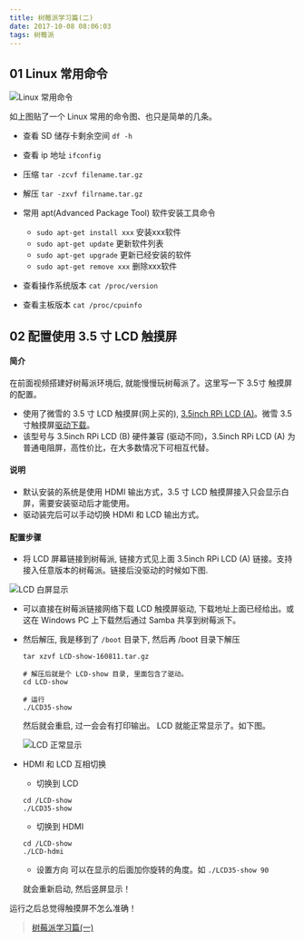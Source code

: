 ```yaml
---
title: 树莓派学习篇(二)
date: 2017-10-08 08:06:03
tags: 树莓派
---
```

## 01 Linux 常用命令
![Linux 常用命令](http://oygqszutp.bkt.clouddn.com/%E5%B5%8C%E5%85%A5%E5%BC%8F/Linux/01%20Linux%20%E5%B8%B8%E7%94%A8%E5%91%BD%E4%BB%A4.png)


如上图贴了一个 Linux 常用的命令图、也只是简单的几条。

- 查看 SD 储存卡剩余空间
    `df -h`
- 查看 ip 地址
    `ifconfig`
- 压缩
    `tar -zcvf filename.tar.gz`
- 解压
    `tar -zxvf filrname.tar.gz`
- 常用 apt(Advanced Package Tool) 软件安装工具命令
    * `sudo apt-get install xxx` 安装xxx软件
    * `sudo apt-get update` 更新软件列表
    * `sudo apt-get upgrade`    更新已经安装的软件
    * `sudo apt-get remove xxx` 删除xxx软件

- 查看操作系统版本
    `cat /proc/version`
- 查看主板版本
    `cat /proc/cpuinfo`

## 02 配置使用 3.5 寸 LCD 触摸屏

#### 简介
在前面视频搭建好树莓派环境后, 就能慢慢玩树莓派了。这里写一下 3.5寸 触摸屏的配置。

- 使用了微雪的 3.5 寸 LCD 触摸屏(网上买的), [3.5inch RPi LCD (A)](http://www.waveshare.net/shop/3.5inch-RPi-LCD-A.htm)。微雪 3.5 寸触摸屏[驱动下载](http://www.waveshare.net/w/upload/3/3d/LCD-show-160811.tar.gz)。
- 该型号与 3.5inch RPi LCD (B) 硬件兼容 (驱动不同)，3.5inch RPi LCD (A) 为普通电阻屏，高性价比，在大多数情况下可相互代替。


#### 说明
- 默认安装的系统是使用 HDMI 输出方式，3.5 寸 LCD 触摸屏接入只会显示白屏，需要安装驱动后才能使用。
- 驱动装完后可以手动切换 HDMI 和 LCD 输出方式。

#### 配置步骤

- 将 LCD 屏幕链接到树莓派, 链接方式见上面 3.5inch RPi LCD (A) 链接。支持接入任意版本的树莓派。链接后没驱动的时候如下图.

![LCD 白屏显示](http://oygqszutp.bkt.clouddn.com/study/%E6%A0%91%E8%8E%93%E6%B4%BE%E5%AD%A6%E4%B9%A0/01%20LCD%20%E9%93%BE%E6%8E%A5%E7%99%BD%E5%B1%8F.jpg)

- 可以直接在树莓派链接网络下载 LCD 触摸屏驱动, 下载地址上面已经给出。或这在 Windows PC 上下载然后通过 Samba 共享到树莓派下。
- 然后解压, 我是移到了 `/boot` 目录下, 然后再 /boot 目录下解压

    ```
    tar xzvf LCD-show-160811.tar.gz  

    # 解压后就是个 LCD-show 目录, 里面包含了驱动。
    cd LCD-show

    # 运行
    ./LCD35-show
    ```

    然后就会重启, 过一会会有打印输出。 LCD 就能正常显示了。如下图。

    ![LCD 正常显示](http://oygqszutp.bkt.clouddn.com/study/%E6%A0%91%E8%8E%93%E6%B4%BE%E5%AD%A6%E4%B9%A0/02%20LCD%20%E6%AD%A3%E5%B8%B8%E6%98%BE%E7%A4%BA.jpg)

- HDMI 和 LCD 互相切换

    * 切换到 LCD
    ```
    cd /LCD-show
    ./LCD35-show
    ```

    * 切换到 HDMI
    ```
    cd /LCD-show
    ./LCD-hdmi
    ```

    * 设置方向
    可以在显示的后面加你旋转的角度。如
    `./LCD35-show 90`

    就会重新启动, 然后竖屏显示！

运行之后总觉得触摸屏不怎么准确！
> [树莓派学习篇(一)]()
